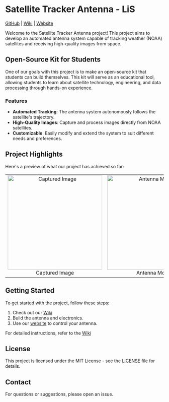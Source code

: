 # Satellite Tracker Antenna - LiS

[GitHub](https://github.com/timnoot/antenna) | [Wiki](https://github.com/timnoot/antenna/wiki) | [Website](https://antenna-six.vercel.app/)

Welcome to the Satellite Tracker Antenna project! This project aims to develop an automated antenna system capable of tracking weather (NOAA) satellites and receiving high-quality images from space.

## Open-Source Kit for Students

One of our goals with this project is to make an open-source kit that students can build themselves. This kit will serve as an educational tool, allowing students to learn about satellite technology, engineering, and data processing through hands-on experience.

### Features

- **Automated Tracking**: The antenna system autonomously follows the satellite's trajectory.
- **High-Quality Images**: Capture and process images directly from NOAA satellites.
- **Customizable**: Easily modify and extend the system to suit different needs and preferences.

## Project Highlights

Here's a preview of what our project has achieved so far:

<table>
  <tr>
    <td align="center">
      <img src="https://i.imgur.com/NTM0zAt.png" alt="Captured Image" height="300">
      <br>Captured Image
    </td>
    <td align="center">
      <img src="https://i.imgur.com/8GgxNeP.png" alt="Antenna Model" height="300">
      <br>Antenna Model
    </td>
  </tr>
</table>

## Getting Started

To get started with the project, follow these steps:
1. Check out our [Wiki](https://github.com/timnoot/antenna/wiki)
2. Build the antenna and electronics.
3. Use our [website](https://antenna-six.vercel.app/) to control your antenna.

For detailed instructions, refer to the [Wiki](https://github.com/timnoot/antenna/wiki)

## License

This project is licensed under the MIT License - see the [LICENSE](https://github.com/timnoot/antenna/blob/main/LICENSE) file for details.

## Contact

For questions or suggestions, please open an issue.
